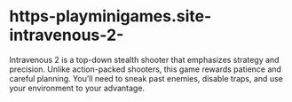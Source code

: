 # https-playminigames.site-intravenous-2-
Intravenous 2 is a top-down stealth shooter that emphasizes strategy and precision. Unlike action-packed shooters, this game rewards patience and careful planning. You’ll need to sneak past enemies, disable traps, and use your environment to your advantage.

